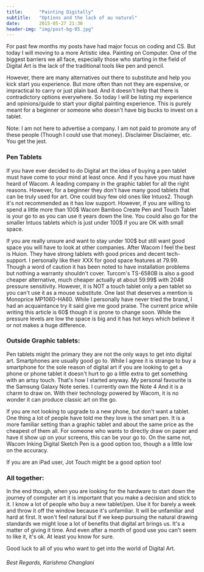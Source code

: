 ```yaml
---
title:      "Painting Digitally"
subtitle:   "Options and the lack of au naturel"
date:       2015-05-27 21:30
header-img: "img/post-bg-05.jpg"
---
```

For past few months my posts have had major focus on coding and CS. But today I 
will moving to a more Artistic idea. Painting on Computer. One of the biggest 
barriers we all face, especially those who starting in the field of Digital Art 
is the lack of the traditional tools like pen and pencil. 

However, there are many alternatives out there to substitute and help you kick start 
you experience. But more often than not they are expensive, or impractical to carry
or just plain bad. And it doesn't help that there is contradictory options everywhere. 
So today I will be listing my experience and opinions/guide to start your digital 
painting experience. This is purely meant for a beginner or someone who doesn't 
have big bucks to invest on a tablet. 

Note: I am not here to advertise a company. I am not paid to promote 
any of these people (Though I could use that money). 
Disclaimer Disclaimer, etc. You get the jest. 

<h3> Pen Tablets </h3>

If you have ever decided to do Digital art the idea of buying a pen tablet must 
have come to your mind at least once. And if you have you must have heard of 
Wacom. A leading company in the graphic tablet for all the right reasons.
However, for a beginner they don't have many good tablets that can be truly used 
for art. One could buy few old ones like Intuos2. Though it's not recommended as it
has low support. However, if you are willing to spend a little more than 100$ Wacom Bamboo Create Pen and 
Touch Tablet is your go to as you can use it years down the line. You could also
go for the smaller Intuos tablets which is just under 100$ if you are OK
with small space. 

If you are really unsure and want to stay under 100$ but still want good space
you will have to look at other companies. After Wacom I feel the best is Huion. 
They have strong tablets with good prices and decent tech-support. I personally 
like their XXX for good space features at 79.99. Though a word of caution it 
has been noted to have installation problems but nothing a warranty shouldn't cover.
Turcom's TS-6580B is also a good cheaper alternative, much cheaper actually at about 59.99$
with 2048 pressure sensitivity. However, it is NOT a touch tablet only a pen tablet so 
you can't use it as a mouse substitute. One last that deserves a mention is Monoprice MP1060-HA60.
While I personally have never tried the brand, I had an acquaintance try it 
said give me good praise. The current price while writing this article is 60$ 
though it is prone to change soon. While the pressure levels are low the space is big
and it has hot keys which believe it or not makes a huge difference. 

<h3>Outside Graphic tablets:</h3> 

Pen tablets might the primary they are not the only ways to get into digital art. 
Smartphones are usually good go to. While I agree it is strange to buy a smartphone for the sole reason of 
digital art if you are looking to get a phone or phone tablet it doesn't hurt to
go a little extra to get something with an artsy touch. That's how I started anyway.
My personal favourite is the Samsung Galaxy Note series. I currently own the Note 4
And it is a charm to draw on. With their technology powered by Wacom, it is no wonder
it can produce classic art on the go.

If you are not looking to upgrade to a new phone, but don't want a tablet. One thing
a lot of people have told me they love is the smart pen. It is a more familiar setting
than a graphic tablet and about the same price as the cheapest of them all. For someone
who wants to directly draw on paper and have it show up on your screens, this can be your 
go to. On the same not, Wacom Inking Digital Sketch Pen is a good option too, though a
a little low on the accuracy. 

If you are an iPad user, Jot Touch might be a good option too!

<h3> All together:</h3> 

In the end though, when you are looking for the hardware to start down the journey 
of computer art it is important that you make a decision and stick to it. I know
a lot of people who buy a new tablet/pen. Use it for barely a week and throw it off
the window because it's unfamiliar. It will be unfamiliar and hard at first. It won't 
feel natural but if we keep pursuing the natural drawing standards we might lose a 
lot of benefits that digital art brings us. It's a matter of giving it time. And even 
after a month of good use you can't seem to like it, it's ok. At least you know for sure. 

Good luck to all of you who want to get into the world of Digital Art. 

<h6>
Best Regards,
Karishma Changlani
</h6>
